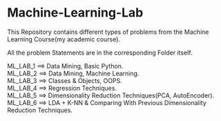 # Machine-Learning-Lab

This Repository contains different types of problems from the Machine Learning Course(my academic course).  

All the problem Statements are in the corresponding Folder itself.  
  
  
ML_LAB_1 ==> Data Mining, Basic Python.  
ML_LAB_2 ==> Data Mining, Machine Learning.   
ML_LAB_3 ==> Classes & Objects, OOPS.  
ML_LAB_4 ==> Regression Techniques.  
ML_LAB_5 ==> Dimensionality Reduction Techniques(PCA, AutoEncoder).  
ML_LAB_6 ==> LDA + K-NN & Comparing With Previous Dimensionality Reduction Techniques.   

